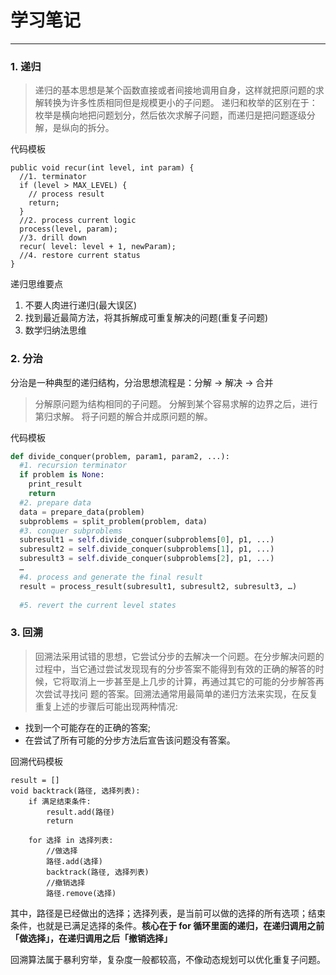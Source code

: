 # 学习笔记
----------------------------

### 1. 递归

> 递归的基本思想是某个函数直接或者间接地调用自身，这样就把原问题的求解转换为许多性质相同但是规模更小的子问题。
> 递归和枚举的区别在于：枚举是横向地把问题划分，然后依次求解子问题，而递归是把问题逐级分解，是纵向的拆分。

代码模板
```$java
public void recur(int level, int param) { 
  //1. terminator 
  if (level > MAX_LEVEL) { 
    // process result 
    return; 
  }
  //2. process current logic 
  process(level, param); 
  //3. drill down 
  recur( level: level + 1, newParam); 
  //4. restore current status 
}
```

递归思维要点
1. 不要人肉进行递归(最大误区)
2. 找到最近最简方法，将其拆解成可重复解决的问题(重复子问题) 
3. 数学归纳法思维

### 2. 分治

分治是一种典型的递归结构，分治思想流程是：分解 -> 解决 -> 合并
> 分解原问题为结构相同的子问题。
分解到某个容易求解的边界之后，进行第归求解。
将子问题的解合并成原问题的解。

代码模板
```Python
def divide_conquer(problem, param1, param2, ...): 
  #1. recursion terminator 
  if problem is None: 
	print_result 
	return 
  #2. prepare data 
  data = prepare_data(problem) 
  subproblems = split_problem(problem, data) 
  #3. conquer subproblems 
  subresult1 = self.divide_conquer(subproblems[0], p1, ...) 
  subresult2 = self.divide_conquer(subproblems[1], p1, ...) 
  subresult3 = self.divide_conquer(subproblems[2], p1, ...) 
  …
  #4. process and generate the final result 
  result = process_result(subresult1, subresult2, subresult3, …)
	
  #5. revert the current level states
```

### 3. 回溯

> 回溯法采用试错的思想，它尝试分步的去解决一个问题。在分步解决问题的过程中，当它通过尝试发现现有的分步答案不能得到有效的正确的解答的时候，它将取消上一步甚至是上几步的计算，再通过其它的可能的分步解答再次尝试寻找问
题的答案。回溯法通常用最简单的递归方法来实现，在反复重复上述的步骤后可能出现两种情况:

- 找到一个可能存在的正确的答案;
- 在尝试了所有可能的分步方法后宣告该问题没有答案。

回溯代码模板
```text
result = []
void backtrack(路径, 选择列表):
    if 满足结束条件:
        result.add(路径)
        return
    
    for 选择 in 选择列表:
        //做选择
        路径.add(选择)
        backtrack(路径, 选择列表)
        //撤销选择
        路径.remove(选择)
```
其中，路径是已经做出的选择；选择列表，是当前可以做的选择的所有选项；结束条件，也就是已满足选择的条件。**核心在于 for 循环里面的递归，在递归调用之前「做选择」，在递归调用之后「撤销选择」**

回溯算法属于暴利穷举，复杂度一般都较高，不像动态规划可以优化重复子问题。